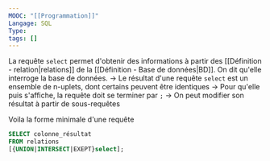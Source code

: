 ```yaml
---
MOOC: "[[Programmation]]"
Langage: SQL
Type: 
tags: []
---
```

La requête `select` permet d'obtenir des informations à partir des [[Définition - relation|relations]] de la [[Définition - Base de données|BD]]. On dit qu'elle interroge la base de données.
→ Le résultat d'une requête `select` est un ensemble de n-uplets, dont certains peuvent être identiques
→ Pour qu'elle puis s'affiche, la requête doit se terminer par `;`
→ On peut modifier son résultat à partir de sous-requêtes

Voila la forme minimale d'une requête
```SQL
SELECT colonne_résultat
FROM relations
[{UNION|INTERSECT|EXEPT}select];
```